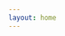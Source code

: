 ```yaml
---
layout: home
---
```


<script setup>
  import Home from '@theme/components/Home.vue'
</script>

<Home />


